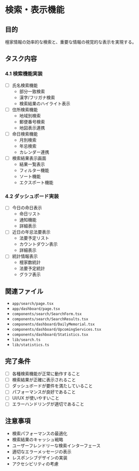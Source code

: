 # 検索・表示機能

## 目的

檀家情報の効率的な検索と、重要な情報の視覚的な表示を実現する。

## タスク内容

### 4.1 検索機能実装

- [ ] 氏名検索機能
  - 部分一致検索
  - 漢字/フリガナ検索
  - 検索結果のハイライト表示
- [ ] 住所検索機能
  - 地域別検索
  - 郵便番号検索
  - 地図表示連携
- [ ] 命日検索機能
  - 月別検索
  - 年忌検索
  - カレンダー連携
- [ ] 検索結果表示画面
  - 結果一覧表示
  - フィルター機能
  - ソート機能
  - エクスポート機能

### 4.2 ダッシュボード実装

- [ ] 今日の命日表示
  - 命日リスト
  - 通知機能
  - 詳細表示
- [ ] 近日の年忌法要表示
  - 法要予定リスト
  - カウントダウン表示
  - 詳細表示
- [ ] 統計情報表示
  - 檀家数統計
  - 法要予定統計
  - グラフ表示

## 関連ファイル

- `app/search/page.tsx`
- `app/dashboard/page.tsx`
- `components/search/SearchForm.tsx`
- `components/search/SearchResults.tsx`
- `components/dashboard/DailyMemorial.tsx`
- `components/dashboard/UpcomingServices.tsx`
- `components/dashboard/Statistics.tsx`
- `lib/search.ts`
- `lib/statistics.ts`

## 完了条件

- [ ] 各種検索機能が正常に動作すること
- [ ] 検索結果が正確に表示されること
- [ ] ダッシュボードが要件を満たしていること
- [ ] パフォーマンスが良好であること
- [ ] UI/UX が使いやすいこと
- [ ] エラーハンドリングが適切であること

## 注意事項

- 検索パフォーマンスの最適化
- 検索結果のキャッシュ戦略
- ユーザーフレンドリーな検索インターフェース
- 適切なエラーメッセージの表示
- レスポンシブデザインの実装
- アクセシビリティの考慮

